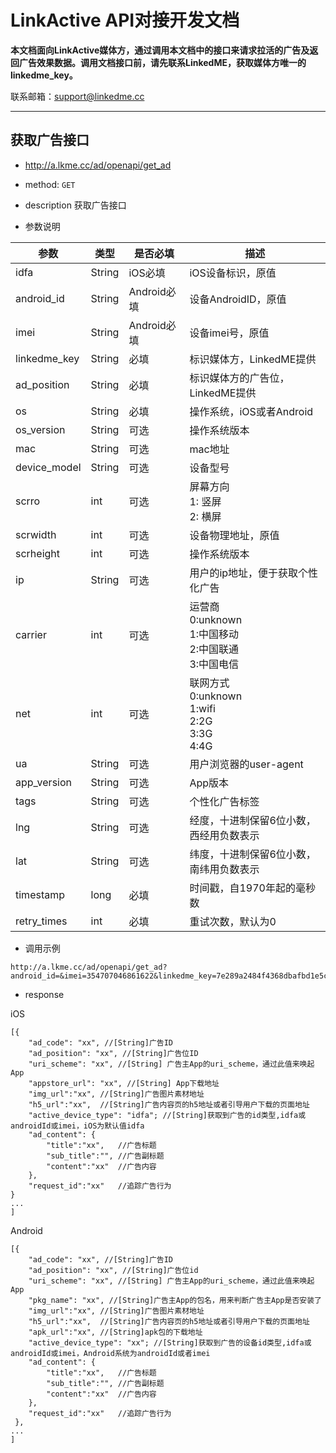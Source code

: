# LinkActive API对接开发文档

**本文档面向LinkActive媒体方，通过调用本文档中的接口来请求拉活的广告及返回广告效果数据。调用文档接口前，请先联系LinkedME，获取媒体方唯一的linkedme_key。**

联系邮箱：support@linkedme.cc


-------

## 获取广告接口
* http://a.lkme.cc/ad/openapi/get_ad

* method: `GET`

* description
  获取广告接口

* 参数说明


|参数	|类型	|是否必填 | 描述|
|---|---|---|---|
|idfa|	String|	iOS必填 | iOS设备标识，原值|
|android_id|	String|	Android必填 | 设备AndroidID，原值|
|imei|	String|	Android必填 | 设备imei号，原值|
|linkedme_key|	String|	必填 | 标识媒体方，LinkedME提供|
|ad_position|	String|	必填 | 标识媒体方的广告位，LinkedME提供|
|os|	String|	必填 | 操作系统，iOS或者Android|
|os_version|	String|	可选 | 操作系统版本|
|mac|	String|	可选 | mac地址|
|device_model|	String|	可选 | 设备型号|
|scrro|	int|	可选 | 屏幕方向<br>1: 竖屏<br>2: 横屏|
|scrwidth|	int|	可选 | 设备物理地址，原值|
|scrheight|	int|	可选 | 操作系统版本|
|ip|	String|	可选 | 用户的ip地址，便于获取个性化广告|
|carrier|	int|	可选 | 运营商<br>0:unknown<br>1:中国移动<br>2:中国联通<br>3:中国电信|
|net|	int|	可选 | 联网方式<br>0:unknown<br>1:wifi<br>2:2G<br>3:3G<br>4:4G|
|ua|	String|	可选 | 用户浏览器的user-agent|
|app_version|	String|	可选 | App版本|
|tags|	String|	可选 | 个性化广告标签|
|lng|	String|	可选 | 经度，十进制保留6位小数，<br>西经用负数表示|
|lat|	String|	可选 | 纬度，十进制保留6位小数，<br>南纬用负数表示|
|timestamp|	long|	必填 | 时间戳，自1970年起的毫秒数|
|retry_times|	int|	必填 | 重试次数，默认为0|

* 调用示例



```
http://a.lkme.cc/ad/openapi/get_ad?android_id=&imei=354707046861622&linkedme_key=7e289a2484f4368dbafbd1e5c7d06903&ad_position=11111_0&tags=&lng=-1&lat=-1&device_model=Nexus+5&app_version=1.0.8&carrier=1&net=1&ua=Mozilla%2F5.0+%28Linux%3B+Android+6.0.1%3B+OPPO+R9s+Plus+Build%2FMMB29M%3B+wv%29+AppleWebKit%2F537.36+%28KHTML%2C+like+Gecko%29+Version%2F4.0+Chrome%2F46.0.2490.76+Mobile+Safari%2F537.36&os=Android&os_version=6.0.1&retry_times=0&timestamp=1484560913242
```



* response

iOS

```
[{
    "ad_code": "xx", //[String]广告ID
    "ad_position": "xx", //[String]广告位ID
    "uri_scheme": "xx", //[String] 广告主App的uri_scheme，通过此值来唤起App
    "appstore_url": "xx", //[String] App下载地址
    "img_url":"xx", //[String]广告图片素材地址
    "h5_url":"xx",  //[String]广告内容页的h5地址或者引导用户下载的页面地址
    "active_device_type": "idfa"; //[String]获取到广告的id类型,idfa或androidId或imei，iOS为默认值idfa
    "ad_content": {
        "title":"xx",   //广告标题
        "sub_title":"", //广告副标题
        "content":"xx"  //广告内容
    },
    "request_id":"xx"   //追踪广告行为
}
...
]
```

Android

```
[{
    "ad_code": "xx", //[String]广告ID
    "ad_position": "xx", //[String]广告位id
    "uri_scheme": "xx", //[String] 广告主App的uri_scheme，通过此值来唤起App
    "pkg_name": "xx", //[String]广告主App的包名，用来判断广告主App是否安装了
    "img_url":"xx", //[String]广告图片素材地址
    "h5_url":"xx",  //[String]广告内容页的h5地址或者引导用户下载的页面地址
    "apk_url":"xx", //[String]apk包的下载地址
    "active_device_type": "xx"; //[String]获取到广告的设备id类型,idfa或androidId或imei，Android系统为androidId或者imei
    "ad_content": {
        "title":"xx",   //广告标题
        "sub_title":"", //广告副标题
        "content":"xx"  //广告内容
    },
    "request_id":"xx"   //追踪广告行为
 },
...
]
```



